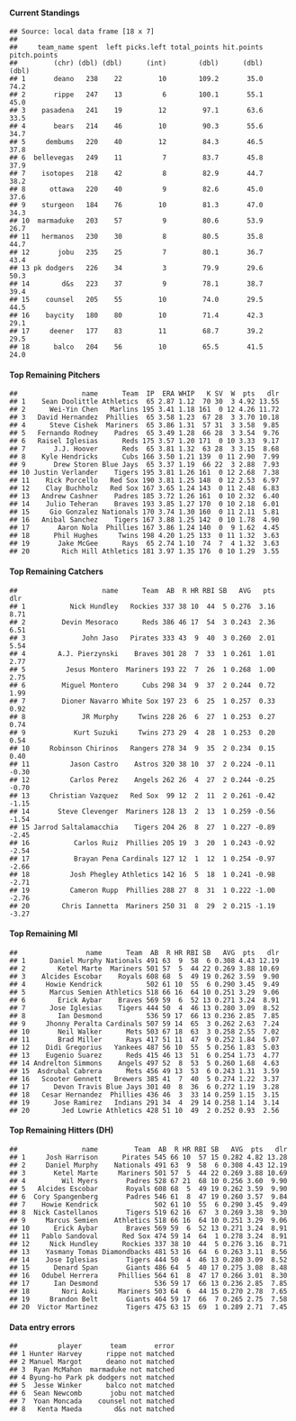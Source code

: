 #### Current Standings

    ## Source: local data frame [18 x 7]
    ## 
    ##     team_name spent  left picks.left total_points hit.points pitch.points
    ##         (chr) (dbl) (dbl)      (int)        (dbl)      (dbl)        (dbl)
    ## 1       deano   238    22         10        109.2       35.0         74.2
    ## 2       rippe   247    13          6        100.1       55.1         45.0
    ## 3    pasadena   241    19         12         97.1       63.6         33.5
    ## 4       bears   214    46         10         90.3       55.6         34.7
    ## 5     dembums   220    40         12         84.3       46.5         37.8
    ## 6  bellevegas   249    11          7         83.7       45.8         37.9
    ## 7    isotopes   218    42          8         82.9       44.7         38.2
    ## 8      ottawa   220    40          9         82.6       45.0         37.6
    ## 9    sturgeon   184    76         10         81.3       47.0         34.3
    ## 10  marmaduke   203    57          9         80.6       53.9         26.7
    ## 11   hermanos   230    30          8         80.5       35.8         44.7
    ## 12       jobu   235    25          7         80.1       36.7         43.4
    ## 13 pk dodgers   226    34          3         79.9       29.6         50.3
    ## 14        d&s   223    37          9         78.1       38.7         39.4
    ## 15    counsel   205    55         10         74.0       29.5         44.5
    ## 16    baycity   180    80         10         71.4       42.3         29.1
    ## 17     deener   177    83         11         68.7       39.2         29.5
    ## 18      balco   204    56         10         65.5       41.5         24.0

#### Top Remaining Pitchers

    ##                name      Team  IP  ERA WHIP   K SV  W  pts   dlr
    ## 1    Sean Doolittle Athletics  65 2.87 1.12  70 30  3 4.92 13.55
    ## 2      Wei-Yin Chen   Marlins 195 3.41 1.18 161  0 12 4.26 11.72
    ## 3   David Hernandez  Phillies  65 3.58 1.23  67 28  3 3.70 10.18
    ## 4      Steve Cishek  Mariners  65 3.86 1.31  57 31  3 3.58  9.85
    ## 5   Fernando Rodney    Padres  65 3.49 1.28  66 28  3 3.54  9.76
    ## 6   Raisel Iglesias      Reds 175 3.57 1.20 171  0 10 3.33  9.17
    ## 7       J.J. Hoover      Reds  65 3.81 1.32  63 28  3 3.15  8.68
    ## 8    Kyle Hendricks      Cubs 166 3.50 1.21 139  0 11 2.90  7.99
    ## 9       Drew Storen Blue Jays  65 3.37 1.19  66 22  3 2.88  7.93
    ## 10 Justin Verlander    Tigers 195 3.81 1.26 161  0 12 2.68  7.38
    ## 11    Rick Porcello   Red Sox 190 3.81 1.25 148  0 12 2.53  6.97
    ## 12    Clay Buchholz   Red Sox 167 3.65 1.24 143  0 11 2.48  6.83
    ## 13   Andrew Cashner    Padres 185 3.72 1.26 161  0 10 2.32  6.40
    ## 14    Julio Teheran    Braves 193 3.85 1.27 170  0 10 2.18  6.01
    ## 15     Gio Gonzalez Nationals 170 3.74 1.30 160  0 11 2.11  5.81
    ## 16   Anibal Sanchez    Tigers 167 3.88 1.25 142  0 10 1.78  4.90
    ## 17       Aaron Nola  Phillies 167 3.86 1.24 140  0  9 1.62  4.45
    ## 18      Phil Hughes     Twins 198 4.20 1.25 133  0 11 1.32  3.63
    ## 19       Jake McGee      Rays  65 2.74 1.10  74  7  4 1.32  3.63
    ## 20        Rich Hill Athletics 181 3.97 1.35 176  0 10 1.29  3.55

#### Top Remaining Catchers

    ##                     name      Team  AB  R HR RBI SB   AVG   pts   dlr
    ## 1           Nick Hundley   Rockies 337 38 10  44  5 0.276  3.16  8.71
    ## 2         Devin Mesoraco      Reds 386 46 17  54  3 0.243  2.36  6.51
    ## 3              John Jaso   Pirates 333 43  9  40  3 0.260  2.01  5.54
    ## 4        A.J. Pierzynski    Braves 301 28  7  33  1 0.261  1.01  2.77
    ## 5          Jesus Montero  Mariners 193 22  7  26  1 0.268  1.00  2.75
    ## 6         Miguel Montero      Cubs 298 34  9  37  2 0.244  0.72  1.99
    ## 7         Dioner Navarro White Sox 197 23  6  25  1 0.257  0.33  0.92
    ## 8              JR Murphy     Twins 228 26  6  27  1 0.253  0.27  0.74
    ## 9            Kurt Suzuki     Twins 273 29  4  28  1 0.253  0.20  0.54
    ## 10     Robinson Chirinos   Rangers 278 34  9  35  2 0.234  0.15  0.40
    ## 11          Jason Castro    Astros 320 38 10  37  2 0.224 -0.11 -0.30
    ## 12          Carlos Perez    Angels 262 26  4  27  2 0.244 -0.25 -0.70
    ## 13     Christian Vazquez   Red Sox  99 12  2  11  2 0.261 -0.42 -1.15
    ## 14       Steve Clevenger  Mariners 128 13  2  13  1 0.259 -0.56 -1.54
    ## 15 Jarrod Saltalamacchia    Tigers 204 26  8  27  1 0.227 -0.89 -2.45
    ## 16           Carlos Ruiz  Phillies 205 19  3  20  1 0.243 -0.92 -2.54
    ## 17           Brayan Pena Cardinals 127 12  1  12  1 0.254 -0.97 -2.66
    ## 18          Josh Phegley Athletics 142 16  5  18  1 0.241 -0.98 -2.71
    ## 19          Cameron Rupp  Phillies 288 27  8  31  1 0.222 -1.00 -2.76
    ## 20        Chris Iannetta  Mariners 250 31  8  29  2 0.215 -1.19 -3.27

#### Top Remaining MI

    ##                 name      Team  AB  R HR RBI SB   AVG  pts   dlr
    ## 1      Daniel Murphy Nationals 491 63  9  58  6 0.308 4.43 12.19
    ## 2        Ketel Marte  Mariners 501 57  5  44 22 0.269 3.88 10.69
    ## 3    Alcides Escobar    Royals 608 68  5  49 19 0.262 3.59  9.90
    ## 4     Howie Kendrick           502 61 10  55  6 0.290 3.45  9.49
    ## 5      Marcus Semien Athletics 518 66 16  64 10 0.251 3.29  9.06
    ## 6        Erick Aybar    Braves 569 59  6  52 13 0.271 3.24  8.91
    ## 7      Jose Iglesias    Tigers 444 50  4  46 13 0.280 3.09  8.52
    ## 8        Ian Desmond           536 59 17  66 13 0.236 2.85  7.85
    ## 9     Jhonny Peralta Cardinals 507 59 14  65  3 0.262 2.63  7.24
    ## 10       Neil Walker      Mets 503 67 18  63  3 0.258 2.55  7.02
    ## 11       Brad Miller      Rays 417 51 11  47  9 0.252 1.84  5.07
    ## 12    Didi Gregorius   Yankees 487 56 10  55  5 0.256 1.83  5.03
    ## 13    Eugenio Suarez      Reds 415 46 13  51  6 0.254 1.73  4.77
    ## 14 Andrelton Simmons    Angels 497 52  8  53  5 0.260 1.68  4.63
    ## 15  Asdrubal Cabrera      Mets 456 49 13  53  6 0.243 1.31  3.59
    ## 16   Scooter Gennett   Brewers 385 41  7  40  5 0.274 1.22  3.37
    ## 17      Devon Travis Blue Jays 301 40  8  36  6 0.272 1.19  3.28
    ## 18   Cesar Hernandez  Phillies 436 46  3  33 14 0.259 1.15  3.15
    ## 19      Jose Ramirez   Indians 291 34  4  29 14 0.258 1.14  3.14
    ## 20        Jed Lowrie Athletics 428 51 10  49  2 0.252 0.93  2.56

#### Top Remaining Hitters (DH)

    ##                name         Team  AB  R HR RBI SB   AVG  pts   dlr
    ## 1     Josh Harrison      Pirates 545 66 10  57 15 0.282 4.82 13.28
    ## 2     Daniel Murphy    Nationals 491 63  9  58  6 0.308 4.43 12.19
    ## 3       Ketel Marte     Mariners 501 57  5  44 22 0.269 3.88 10.69
    ## 4         Wil Myers       Padres 528 67 21  68 10 0.256 3.60  9.90
    ## 5   Alcides Escobar       Royals 608 68  5  49 19 0.262 3.59  9.90
    ## 6  Cory Spangenberg       Padres 546 61  8  47 19 0.260 3.57  9.84
    ## 7    Howie Kendrick              502 61 10  55  6 0.290 3.45  9.49
    ## 8  Nick Castellanos       Tigers 519 62 16  67  3 0.269 3.38  9.30
    ## 9     Marcus Semien    Athletics 518 66 16  64 10 0.251 3.29  9.06
    ## 10      Erick Aybar       Braves 569 59  6  52 13 0.271 3.24  8.91
    ## 11   Pablo Sandoval      Red Sox 474 59 14  64  1 0.278 3.24  8.91
    ## 12     Nick Hundley      Rockies 337 38 10  44  5 0.276 3.16  8.71
    ## 13    Yasmany Tomas Diamondbacks 481 53 16  64  6 0.263 3.11  8.56
    ## 14    Jose Iglesias       Tigers 444 50  4  46 13 0.280 3.09  8.52
    ## 15      Denard Span       Giants 486 64  5  40 17 0.275 3.08  8.48
    ## 16   Odubel Herrera     Phillies 564 61  8  47 17 0.266 3.01  8.30
    ## 17      Ian Desmond              536 59 17  66 13 0.236 2.85  7.85
    ## 18        Nori Aoki     Mariners 503 64  6  44 15 0.270 2.78  7.65
    ## 19     Brandon Belt       Giants 464 59 17  66  7 0.265 2.75  7.58
    ## 20  Victor Martinez       Tigers 475 63 15  69  1 0.289 2.71  7.45

#### Data entry errors

    ##          player       team       error
    ## 1 Hunter Harvey      rippe not matched
    ## 2 Manuel Margot      deano not matched
    ## 3  Ryan McMahon  marmaduke not matched
    ## 4 Byung-ho Park pk dodgers not matched
    ## 5  Jesse Winker      balco not matched
    ## 6  Sean Newcomb       jobu not matched
    ## 7  Yoan Moncada    counsel not matched
    ## 8   Kenta Maeda        d&s not matched
